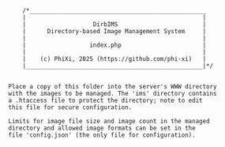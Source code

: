         /*__________________________________________________
        |                                                  |
        |                   DirbIMS                        |
        |      Directory-based Image Management System     |
        |                                                  |
        |                  index.php                       |
        |                                                  |
        |    (c) PhiXi, 2025 (https://github.com/phi-xi)   |
        |__________________________________________________|*/


    Place a copy of this folder into the server's WWW directory
    with the images to be managed. The 'ims' directory contains
    a .htaccess file to protect the directory; note to edit
    this file for secure configuration.

    Limits for image file size and image count in the managed
    directory and allowed image formats can be set in the
    file 'config.json' (the only file for configuration).
